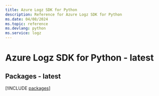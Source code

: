 ```yaml
---
title: Azure Logz SDK for Python
description: Reference for Azure Logz SDK for Python
ms.date: 04/08/2024
ms.topic: reference
ms.devlang: python
ms.service: logz
---
```

# Azure Logz SDK for Python - latest
## Packages - latest
[!INCLUDE [packages](logz-index.md)]